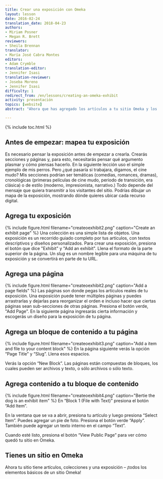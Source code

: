 ```yaml
---
title: Crear una exposición con Omeka
layout: lesson
date: 2016-02-24
translation_date: 2018-04-23
authors:
- Miriam Posner
- Megan R. Brett
reviewers:
- Sheila Brennan
translator:
- María José Cabra Montes
editors:
- Adam Crymble
translation-editor:
- Jennifer Isasi
translation-reviewer:
- Joseba Moreno
- Jennifer Isasi 
difficulty: 1
redirect_from: /en/lessons/creating-an-omeka-exhibit
activity: presentación
topics: [website]
abstract: "Ahora que has agregado los artículos a tu sitio Omeka y los agrupaste por colecciones, estás listo para el paso siguiente: llevar a tus usuarios a un tour guiado por los artículos coleccionados."

---
```


{% include toc.html %}

## Antes de empezar: mapea tu exposición
Es necesario pensar la exposición antes de empezar a crearla. Crearás secciones y páginas y, para esto, necesitarás pensar qué argumento plasmar y cómo piensas hacerlo. En la siguiente lección uso el simple ejemplo de mis perros. Pero ¿qué pasaría si trabajara, digamos, el cine mudo? Mis secciones podrían ser temáticas (comedias, romances, dramas), cronológicas (primeras películas de cine mudo, periodo de transición, era clásica) o de estilo (moderno, impresionista, narrativo.) Todo depende del mensaje que quiera transmitir a los visitantes del sitio. Podrías dibujar un mapa de la exposición, mostrando dónde quieres ubicar cada recurso digital.

## Agrega tu exposición
{% include figure.html filename="createoexhibit2.png" caption="Create an exhibit page" %}
Una colección es una simple lista de objetos. Una exposición es un recorrido guiado completo por tus artículos, con textos descriptivos y diseños personalizados. Para crear una exposición, presiona el botón que dice "Exhibit" y "Add an exhibit". Llena el formato de la parte superior de la página. Un _slug_ es un nombre legible para una máquina de tu exposición y se convertirá en parte de tu URL.

## Agrega una página
{% include figure.html filename="createoexhibit2.png" caption="Add a page fields" %}
Las páginas son donde pegas los artículos reales de tu exposición. Una exposición puede tener múltiples páginas y puedes arrastrarlas y dejarlas para reorganizar el orden e incluso hacer que ciertas páginas sean sub-secciones de otras páginas.
Presiona el botón verde, "Add Page". En la siguiente página ingresarás cierta información y escogerás un diseño para la exposición de tu página.

## Agrega un bloque de contenido a tu página
{% include figure.html filename="createoexhibit3.png" caption="Add a item and file to your content block" %}
En la página siguiente verás la opción “Page Title” y “Slug”. Llena esos espacios.

Verás la opción “New Block”. Las páginas están compuestas de bloques, los cuales pueden ser archivos y texto, o sólo archivos o sólo texto.

## Agrega contenido a tu bloque de contenido
{% include figure.html filename="createoexhibit4.png" caption="Bertie the dog is an exhibit item" %}
En “Block 1 (File with Text)” presiona el botón “Add Item”.

En la ventana que se va a abrir, presiona tu artículo y luego presiona “Select Item”. Puedes agregar un pie de foto. Presiona el botón verde “Apply”. También puede agregar un texto interno en el campo “Text”.

Cuando esté listo, presiona el botón “View Public Page” para ver cómo quedó tu sitio en Omeka.

## Tienes un sitio en Omeka
Ahora tu sitio tiene artículos, colecciones y una exposición – ¡todos los elementos básicos de un sitio Omeka!
